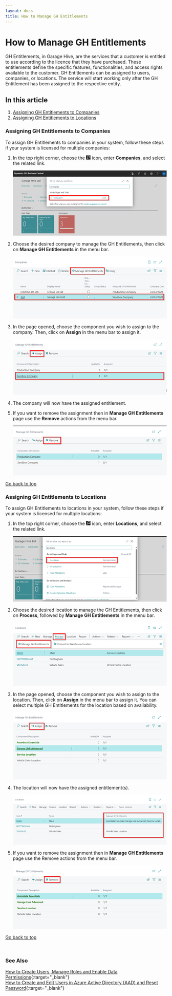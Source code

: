 ```yaml
---
layout: docs
title: How to Manage GH Entitlements
---
```


<a name="top"></a>

# How to Manage GH Entitlements
GH Entitlements, in Garage Hive, are the services that a customer is entitled to use according to the licence that they have purchased. These entitlements define the specific features, functionalities, and access rights available to the customer. GH Entitlements can be assigned to users, companies, or locations. The service will start working only after the GH Entitlement has been assigned to the respective entity.

## In this article
1. [Assigning GH Entitlements to Companies](#assigning-gh-entitlements-to-companies)
2. [Assigning GH Entitlements to Locations](#assigning-gh-entitlements-to-locations)

### Assigning GH Entitlements to Companies
To assign GH Entitlements to companies in your system, follow these steps if your system is licensed for multiple companies:
1. In the top right corner, choose the ![](media/search_icon.png) icon, enter **Companies**, and select the related link.

   ![](media/garagehive-gh-entitlement-company1.png)

2. Choose the desired company to manage the GH Entitlements, then click on **Manage GH Entitlements** in the menu bar.

   ![](media/garagehive-gh-entitlement-company2.png)

3. In the page opened, choose the component you wish to assign to the company. Then, click on **Assign** in the menu bar to assign it. 

   ![](media/garagehive-gh-entitlement-company3.png)

4. The company will now have the assigned entitlement.
5. If you want to remove the assignment then in **Manage GH Entitlements** page use the **Remove** actions from the menu bar.

   ![](media/garagehive-gh-entitlement-company4.png)


[Go back to top](#top)

### Assigning GH Entitlements to Locations
To assign GH Entitlements to locations in your system, follow these steps if your system is licensed for multiple locations:
1. In the top right corner, choose the ![](media/search_icon.png) icon, enter **Locations**, and select the related link.

   ![](media/garagehive-gh-entitlement-location1.png)

2. Choose the desired location to manage the GH Entitlements, then click on **Process**, followed by **Manage GH Entitlements** in the menu bar.

   ![](media/garagehive-gh-entitlement-location2.png)

3. In the page opened, choose the component you wish to assign to the location. Then, click on **Assign** in the menu bar to assign it. You can select multiple GH Entitlements for the location based on availability.

   ![](media/garagehive-gh-entitlement-location3.png)

4. The location will now have the assigned entitlement(s).

   ![](media/garagehive-gh-entitlement-location4.png)

5. If you want to remove the assignment then in **Manage GH Entitlements** page use the Remove actions from the menu bar.
 
   ![](media/garagehive-gh-entitlement-location5.png)


[Go back to top](#top)

<br>

### See Also

[How to Create Users, Manage Roles and Enable Data Permissions](garagehive-user-management.html){:target="_blank"} \
[How to Create and Edit Users in Azure Active Directory (AAD) and Reset Password](garagehive-azure-active-directory-user.html){:target="_blank"}